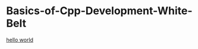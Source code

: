# Basics-of-Cpp-Development-White-Belt

[hello world](https://github.com/SemyonSemenov/Basics-of-Cpp-Development-White-Belt/blob/15f23e7736eccd0f0d034ebf6271699c77567698/Week%201/A+B.cpp)

